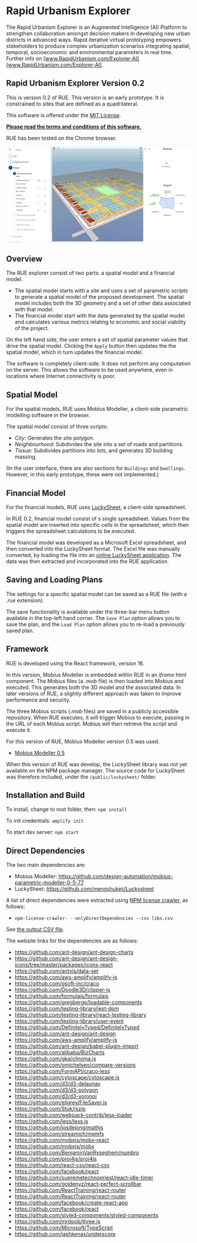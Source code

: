 # Rapid Urbanism Explorer

The Rapid Urbanism Explorer is an Augmented Intelligence (AI) Platform to strengthen collaboration
amongst decision makers in developing new urban districts in advanced ways. Rapid iterative virtual
prototyping empowers stakeholders to produce complex urbanization scenarios integrating spatial,
temporal, socioeconomic and environmental parameters in real time. Further info on
[www.RapidUrbanism.com/Explorer-AI](www.RapidUrbanism.com/Explorer-AI).

## Rapid Urbanism Explorer Version 0.2

This is version 0.2 of RUE. This version is an early prototype. It is constrained to sites that are
defined as a quadrilateral. 

This software is offered under the 
[MIT License](https://github.com/rapidurbanism/RUE02/raw/main/LICENSE).

[**Please read the terms and conditions of this software.**](Terms_of_Use.pdf)

RUE has been tested on the Chrome browser.

![RUE 0.2](rue02.png)

## Overview

The RUE explorer consist of two parts: a spatial model and a financial model.
- The spatial model starts with a site and uses a set of parametric scripts to generate a spatial
  model of the proposed development. The spatial model includes both the 3D geometry and a set of
  other data associated with that model.
- The financial model start with the data generated by the spatial model and calculates various
  metrics relating to economic and social viability of the project.

On the left hand side, the user enters a set of spatial parameter values that drive the spatial
model. Clicking the `Apply` button then updates the the spatial model, which in turn updates the
financial model.

The software is completely client-side. It does not perform any computation on the server. This
allows the software to be used anywhere, even in locations where Internet connectivity is poor. 

## Spatial Model

For the spatial models, RUE uses Mobius Modeller, a client-side parametric modelling software in the
browser.

The spatial model consist of three scripts:
- _City_: Generates the site polygon.
- _Neighbourhood_: Subdivides the site into a set of roads and partitions.
- _Tissue_: Subdivides partitions into lots, and generates 3D building massing.

(In the user interface, there are also sections for `Buildings` and `Dwellings`. However, in this
early prototype, these were not implemented.)

## Financial Model

For the financial models, RUE uses [LuckySheet](https://github.com/mengshukeji/Luckysheet), a
client-side spreadsheet.

In RUE 0.2, financial model consist of s single spreadsheet. Values from the spatial model are
inserted into specific cells in the spreadsheet, which then triggers the spreadsheet calculations to
be executed. 

The financial model was developed as a Microsoft Excel spreadsheet, and then converted into the
LuckySheet format. The Excel file was manually converted, by loading the file into an [online
LuckySheet application](https://mengshukeji.github.io/LuckyexcelDemo/). The data was then extracted
and incorporated into the RUE application. 

## Saving and Loading Plans

The settings for a specific spatial model can be saved as a RUE file (with a _.rue_ extension). 

The save functionality is available under the three-bar menu button available in the top-left hand
corner. The `Save Plan` option allows you to save the plan, and the `Load Plan` option allows you to
re-load a previously saved plan.

## Framework

RUE is developed using the React framework, version 16. 

In this version, Mobius Modeller is embedded within RUE in an _iframe_ html component. The Mobius
files (a _.mob_ file) is then loaded into Mobius and executed. This generates both the 3D model and
the associated data. In later versions of RUE, a slightly different approach was taken to improve
performance and security.

The three Mobius scripts (_.mob_ files) are saved in a publicly accessible repository. When RUE
executes, it will trigger Mobius to execute, passing in the URL of each Mobius script. Mobius will
then retrieve the script and execute it.

For this version of RUE, Mobius Modeller version 0.5 was used. 
* [Mobius Modeller 0.5](https://design-automation.github.io/mobius-parametric-modeller-0-5-77/)

When this version of RUE was develop, the LuckySheet library was not yet available on the NPM
package manager. The source code for LuckySheet was therefore included, under the
`/public/luckysheet/` folder.

## Installation and Build

To install, change to root folder, then:
`npm install`

To init credentials:
`amplify init`

To start dev server:
`npm start`

## Direct Dependencies

The two main dependencies are:
- Mobius Modeller: https://github.com/design-automation/mobius-parametric-modeller-0-5-77
- LuckySheet: https://github.com/mengshukeji/Luckysheet

A list of direct dependencies were extracted using 
[NPM license crawler](https://www.npmjs.com/package/npm-license-crawler), as follows:
- `npm-license-crawler- --onlyDirectDependencies --csv libs.csv`

See [the output CSV file](libs.csv).

The website links for the dependencies are as follows:
- https://github.com/ant-design/ant-design-charts
- https://github.com/ant-design/ant-design-icons/tree/master/packages/icons-react
- https://github.com/antvis/data-set
- https://github.com/aws-amplify/amplify-js
- https://github.com/gsoft-inc/craco
- https://github.com/Doodle3D/clipper-js
- https://github.com/formulajs/formulajs
- https://github.com/gregberge/loadable-components
- https://github.com/testing-library/jest-dom
- https://github.com/testing-library/react-testing-library
- https://github.com/testing-library/user-event
- https://github.com/DefinitelyTyped/DefinitelyTyped
- https://github.com/ant-design/ant-design
- https://github.com/aws-amplify/amplify-js
- https://github.com/ant-design/babel-plugin-import
- https://github.com/alibaba/BizCharts
- https://github.com/gka/chroma.js
- https://github.com/omichelsen/compare-versions
- https://github.com/FormAPI/craco-less
- https://github.com/cytoscape/cytoscape.js
- https://github.com/d3/d3-delaunay
- https://github.com/d3/d3-polygon
- https://github.com/d3/d3-voronoi
- https://github.com/eligrey/FileSaver.js
- https://github.com/Stuk/jszip
- https://github.com/webpack-contrib/less-loader
- https://github.com/less/less.js
- https://github.com/josdejong/mathjs
- https://github.com/streamich/memfs
- https://github.com/mobxjs/mobx-react
- https://github.com/mobxjs/mobx
- https://github.com/BenjaminVanRyseghem/numbro
- https://github.com/proj4js/proj4js
- https://github.com/react-csv/react-csv
- https://github.com/facebook/react
- https://github.com/supremetechnopriest/react-idle-timer
- https://github.com/goldenyz/react-perfect-scrollbar
- https://github.com/ReactTraining/react-router
- https://github.com/ReactTraining/react-router
- https://github.com/facebook/create-react-app
- https://github.com/facebook/react
- https://github.com/styled-components/styled-components
- https://github.com/mrdoob/three.js
- https://github.com/Microsoft/TypeScript
- https://github.com/jashkenas/underscore

